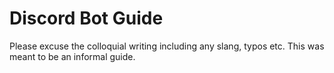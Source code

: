 # Discord Bot Guide

Please excuse the colloquial writing including any slang, typos etc.
This was meant to be an informal guide.
